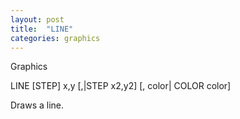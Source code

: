 ```yaml
---
layout: post
title:  "LINE"
categories: graphics
---
```

Graphics

LINE [STEP] x,y [,|STEP x2,y2] [, color| COLOR color]

Draws a line.

